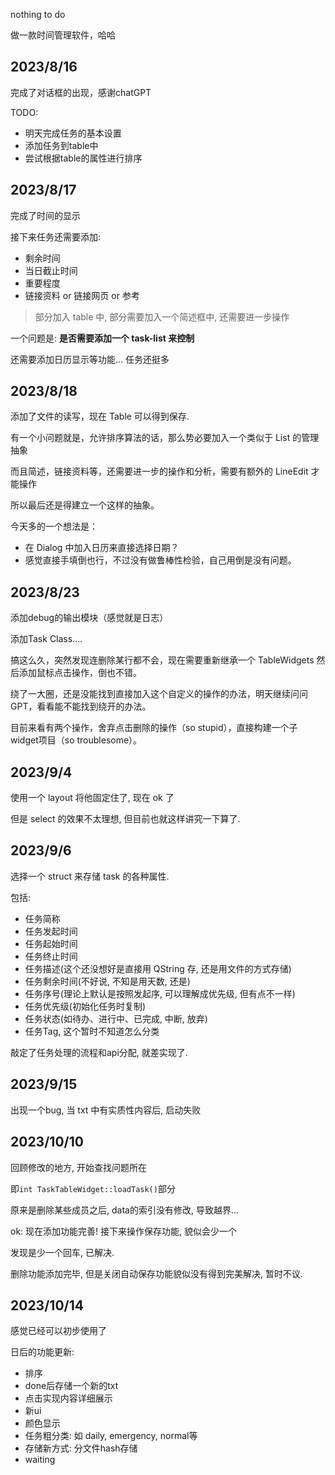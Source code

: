 nothing to do

做一款时间管理软件，哈哈

## 2023/8/16

完成了对话框的出现，感谢chatGPT

TODO:
- 明天完成任务的基本设置
- 添加任务到table中
- 尝试根据table的属性进行排序

## 2023/8/17

完成了时间的显示

接下来任务还需要添加:
- 剩余时间
- 当日截止时间
- 重要程度
- 链接资料 or 链接网页 or 参考

> 部分加入 table 中, 部分需要加入一个简述框中, 还需要进一步操作

一个问题是: **是否需要添加一个 task-list 来控制**

还需要添加日历显示等功能... 任务还挺多

## 2023/8/18

添加了文件的读写，现在 Table 可以得到保存.

有一个小问题就是，允许排序算法的话，那么势必要加入一个类似于 List 的管理抽象

而且简述，链接资料等，还需要进一步的操作和分析，需要有额外的 LineEdit 才能操作

所以最后还是得建立一个这样的抽象。

今天多的一个想法是：

- 在 Dialog 中加入日历来直接选择日期？
- 感觉直接手填倒也行，不过没有做鲁棒性检验，自己用倒是没有问题。

## 2023/8/23

添加debug的输出模块（感觉就是日志）

添加Task Class....

搞这么久，突然发现连删除某行都不会，现在需要重新继承一个 TableWidgets 然后添加鼠标点击操作，倒也不错。

绕了一大圈，还是没能找到直接加入这个自定义的操作的办法，明天继续问问GPT，看看能不能找到绕开的办法。

目前来看有两个操作，舍弃点击删除的操作（so stupid），直接构建一个子widget项目（so troublesome）。

## 2023/9/4

使用一个 layout 将他固定住了, 现在 ok 了

但是 select 的效果不太理想, 但目前也就这样讲究一下算了.


## 2023/9/6

选择一个 struct 来存储 task 的各种属性.

包括:
- 任务简称
- 任务发起时间
- 任务起始时间
- 任务终止时间
- 任务描述(这个还没想好是直接用 QString 存, 还是用文件的方式存储)
- 任务剩余时间(不好说, 不知是用天数, 还是)
- 任务序号(理论上默认是按照发起序, 可以理解成优先级, 但有点不一样)
- 任务优先级(初始化任务时复制)
- 任务状态(如待办、进行中、已完成, 中断, 放弃)
- 任务Tag, 这个暂时不知道怎么分类

敲定了任务处理的流程和api分配, 就差实现了.

## 2023/9/15

出现一个bug, 当 txt 中有实质性内容后, 启动失败


## 2023/10/10

回顾修改的地方, 开始查找问题所在

即`int TaskTableWidget::loadTask()`部分

原来是删除某些成员之后, data的索引没有修改, 导致越界...

ok: 现在添加功能完善! 接下来操作保存功能, 貌似会少一个

发现是少一个回车, 已解决.

删除功能添加完毕, 但是关闭自动保存功能貌似没有得到完美解决, 暂时不议.


## 2023/10/14

感觉已经可以初步使用了

日后的功能更新:

- 排序
- done后存储一个新的txt
- 点击实现内容详细展示
- 新ui
- 颜色显示
- 任务粗分类: 如 daily, emergency, normal等
- 存储新方式: 分文件hash存储
- waiting



